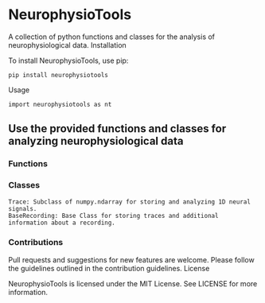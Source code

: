 # NeurophysioTools

A collection of python functions and classes for the analysis of neurophysiological data.
Installation

To install NeurophysioTools, use pip:

    pip install neurophysiotools

Usage

    import neurophysiotools as nt

## Use the provided functions and classes for analyzing neurophysiological data

### Functions

### Classes

    Trace: Subclass of numpy.ndarray for storing and analyzing 1D neural signals.
    BaseRecording: Base Class for storing traces and additional information about a recording. 

### Contributions

Pull requests and suggestions for new features are welcome. Please follow the guidelines outlined in the contribution guidelines.
License

NeurophysioTools is licensed under the MIT License. See LICENSE for more information.

